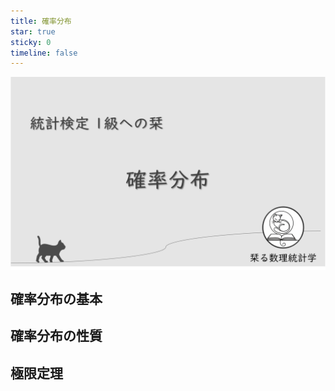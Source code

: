 ```yaml
---
title: 確率分布
star: true
sticky: 0
timeline: false
---
```


<div style="display: flex; gap: 10px; justify-content: center;">
  <img src="/assets/images/probability_distribution/thumbnail.png" style="max-width: 100%; height: auto;">
</div>

## 確率分布の基本


<div class="vp-card-container">

<VPCard
  title="一様分布"
  desc="PDF・CDF・期待値・分散"
  link="/posts/probability_distribution/uniform.html"
/>

<VPCard
  title="標準正規分布"
  desc="PDF・CDF・期待値・分散"
  link="/posts/probability_distribution/standard_normal1.html"
/>

<VPCard
  title="正規分布"
  desc="PDF・CDF・期待値・分散"
  link="/posts/probability_distribution/normal.html"
/>

<VPCard
  title="二項分布"
  desc="PDF・CDF・期待値・分散"
  link="/posts/probability_distribution/binomial.html"
/>

<VPCard
  title="t分布"
  desc="PDF・CDF・期待値・分散"
  link="/posts/probability_distribution/t.html"
/>

<VPCard
  title="カイ二乗分布"
  desc="PDF・CDF・期待値・分散"
  link="/posts/probability_distribution/chi2.html"
/>

<VPCard
  title="ガンマ分布"
  desc="PDF・CDF・期待値・分散"
  link="/posts/probability_distribution/gamma.md"
/>

</div>

## 確率分布の性質

<div class="vp-card-container">

<VPCard
  title="標準正規分布の t 次モーメント"
  desc="導出・ガウス積分"
  link="/posts/probability_distribution/standard_normal2.html"
/>

</div>

## 極限定理
<div class="vp-card-container">

<VPCard
  title="マルコフの不等式"
  desc="マルコフの不等式の証明"
  link="/posts/probability_distribution/markov.html"
/>

<VPCard
  title="チェビシェフの不等式"
  desc="チェビシェフの不等式の証明"
  link="/posts/probability_distribution/chebyshev.html"
/>
</div>